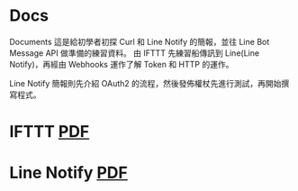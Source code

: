 # Docs
Documents 
這是給初學者初探 Curl 和 Line Notify 的簡報，並往 Line Bot Message API 做準備的練習資料。
由 IFTTT 先練習船傳訊到 Line(Line Notify)，再經由 Webhooks 運作了解 Token 和 HTTP 的運作。

Line Notify 簡報則先介紹 OAuth2 的流程，然後發佈權杖先進行測試，再開始撰寫程式。

# IFTTT <a href=https://github.com/JackTzou/Docs/blob/master/IFTTT.pdf>PDF</a>
# Line Notify <a href=https://github.com/JackTzou/Docs/blob/master/GAS2LineNofity.pdf>PDF</a>

